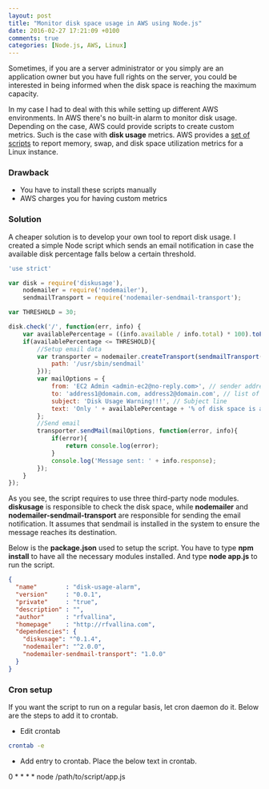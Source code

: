 ```yaml
---
layout: post
title: "Monitor disk space usage in AWS using Node.js"
date: 2016-02-27 17:21:09 +0100
comments: true
categories: [Node.js, AWS, Linux]
---
```


Sometimes, if you are a server administrator or you simply are an application owner but you have full rights on the server, you could be interested in being informed when the disk space is reaching the maximum capacity.
<!-- more -->

In my case I had to deal with this while setting up different AWS environments. In AWS there's no built-in alarm to monitor disk usage. Depending on the case, AWS could provide scripts to create custom metrics. Such is the case with **disk usage** metrics. AWS provides a [set of scripts](http://docs.aws.amazon.com/AmazonCloudWatch/latest/DeveloperGuide/mon-scripts.html) to report memory, swap, and disk space utilization metrics for a Linux instance.

### Drawback
- You have to install these scripts manually
- AWS charges you for having custom metrics

### Solution
A cheaper solution is to develop your own tool to report disk usage. I created a simple Node script which sends an email notification in case the available disk percentage falls below a certain threshold.

```js
'use strict'

var disk = require('diskusage'),
	nodemailer = require('nodemailer'),
	sendmailTransport = require('nodemailer-sendmail-transport');

var THRESHOLD = 30;

disk.check('/', function(err, info) {
	var availablePercentage = ((info.available / info.total) * 100).toFixed(2);
	if(availablePercentage <= THRESHOLD){
		//Setup email data
		var transporter = nodemailer.createTransport(sendmailTransport({
			path: '/usr/sbin/sendmail'
		}));
		var mailOptions = {
		    from: 'EC2 Admin <admin-ec2@no-reply.com>', // sender address
		    to: 'address1@domain.com, address2@domain.com', // list of receivers
		    subject: 'Disk Usage Warning!!!', // Subject line
		    text: 'Only ' + availablePercentage + '% of disk space is available' // plaintext body
		};
		//Send email
		transporter.sendMail(mailOptions, function(error, info){
		    if(error){
		        return console.log(error);
		    }
		    console.log('Message sent: ' + info.response);
		});
	}
});

```

As you see, the script requires to use three third-party node modules. **diskusage** is responsible to check the disk space, while **nodemailer** and **nodemailer-sendmail-transport** are responsible for sending the email notification. It assumes that sendmail is installed in the system to ensure the message reaches its destination.

Below is the **package.json** used to setup the script. You have to type **npm install** to have all the necessary modules installed.
And type **node app.js** to run the script.

```json
{
  "name"        : "disk-usage-alarm",
  "version"     : "0.0.1",
  "private"     : "true",
  "description" : "",
  "author"      : "rfvallina",
  "homepage"    : "http://rfvallina.com",
  "dependencies": {
    "diskusage": "^0.1.4",
    "nodemailer": "^2.0.0",
    "nodemailer-sendmail-transport": "1.0.0"
  }
}
```

### Cron setup
If you want the script to run on a regular basis, let cron daemon do it. Below are the steps to add it to crontab.

- Edit crontab 

```sh
crontab -e
```

- Add entry to crontab. Place the below text in crontab.

0 * * * * node /path/to/script/app.js



